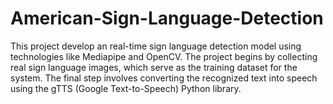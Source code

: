 # American-Sign-Language-Detection
This project develop an real-time sign language detection model using technologies like Mediapipe and OpenCV. The project begins by collecting real sign language images, which serve as the training dataset for the system. The final step involves converting the recognized text into speech using the gTTS (Google Text-to-Speech) Python library. 
